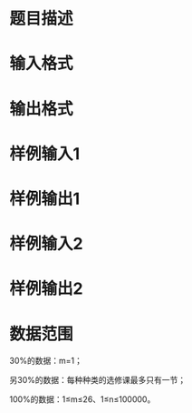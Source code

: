 

# 题目描述



# 输入格式



# 输出格式



# 样例输入1



# 样例输出1



# 样例输入2



# 样例输出2



# 数据范围


<p>
30%的数据：m=1；
</p>
<p>
另30%的数据：每种种类的选修课最多只有一节；
</p>
<p>
100%的数据：1≤m≤26、1≤n≤100000。
</p>
